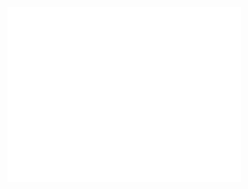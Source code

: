 <p id="video">
<object width="420" height="315"><param name="movie" value="//www.youtube.com/v/XNTGKmreoL0?version=3&amp;hl=en_US"></param><param name="allowFullScreen" value="true"></param><param name="allowscriptaccess" value="always"></param><embed src="//www.youtube.com/v/XNTGKmreoL0?version=3&amp;hl=en_US" type="application/x-shockwave-flash" width="420" height="315" allowscriptaccess="always" allowfullscreen="true"></embed></object>
</p>
